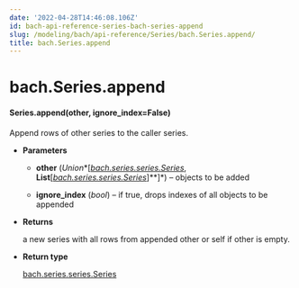 ```yaml
---
date: '2022-04-28T14:46:08.106Z'
id: bach-api-reference-series-bach-series-append
slug: /modeling/bach/api-reference/Series/bach.Series.append/
title: bach.Series.append
---
```


# bach.Series.append


#### Series.append(other, ignore_index=False)
Append rows of other series to the caller series.


* **Parameters**

    
    * **other** (*Union**[*[*bach.series.series.Series*](bach.Series/#bach.Series)*, **List**[*[*bach.series.series.Series*](bach.Series/#bach.Series)*]**]*) – objects to be added


    * **ignore_index** (*bool*) – if true, drops indexes of all objects to be appended



* **Returns**

    a new series with all rows from appended other or self if other is empty.



* **Return type**

    [bach.series.series.Series](bach.Series/#bach.Series)


<!-- !! processed by numpydoc !! -->
